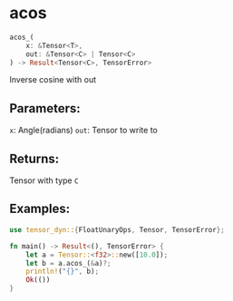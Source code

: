 # acos
```rust
acos_(
    x: &Tensor<T>, 
    out: &Tensor<C> | Tensor<C>
) -> Result<Tensor<C>, TensorError>
```
Inverse cosine with out
## Parameters:
`x`: Angle(radians)
`out`: Tensor to write to
## Returns:
Tensor with type `C`
## Examples:
```rust
use tensor_dyn::{FloatUnaryOps, Tensor, TensorError};

fn main() -> Result<(), TensorError> {
    let a = Tensor::<f32>::new([10.0]);
    let b = a.acos_(&a)?;
    println!("{}", b);
    Ok(())
}
```